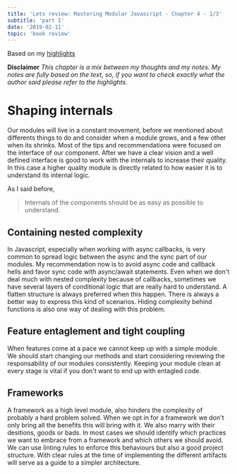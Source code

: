 ```yaml
---
title: 'Lets review: Mastering Modular Javascript - Chapter 4 - 1/3'
subtitle: 'part I'
date: '2019-02-11'
topic: 'book review'
---
```


Based on my [highlights](https://github.com/neomaxzero/m-quickreview/blob/master/mastering-modular-js/chapter-04.md)

**Disclaimer**
_This chapter is a mix between my thoughts and my notes.
My notes are fully based on the text, so, if you want to check exactly what the author said please refer to the highlights._

# Shaping internals

Our modules will live in a constant movement, before we mentioned about differents things to do and consider when a module grows, and a few other when its shrinks. Most of the tips and recommendations were focused on the interface of our component. After we have a clear vision and a well defined interface is good to work with the internals to increase their quality. In this case a higher quality module is directly related to how easier it is to understand its internal logic.

As I said before,

> Internals of the components should be as easy as possible to understand.

## Containing nested complexity

In Javascript, especially when working with async callbacks, is very common to spread logic between the async and the sync part of our modules. My recommendation now is to avoid async code and callback hells and favor sync code with async/await statements. Even when we don't deal much with nested complexity because of callbacks, sometimes we have several layers of conditional logic that are really hard to understand. A flatten structure is always preferred when this happen. There is always a better way to express this kind of scenarios. Hiding complexity behind functions is also one way of dealing with this problem.

## Feature entaglement and tight coupling

When features come at a pace we cannot keep up with a simple module. We should start changing our methods and start considering reviewing the responsability of our modules consistently. Keeping your module clean at every stage is vital if you don't want to end up with entagled code.

## Frameworks

A framework as a high level module, also hinders the complexity of probably a hard problem solved. When we opt in for a framework we don't only bring all the benefits this will bring with it. We also marry with their desitions, goods or bads. In most cases we should identify which practices we want to embrace from a framework and which others we should avoid. We can use linting rules to enforce this behaviours but also a good project structure. With clear rules at the time of implementing the different artifacts will serve as a guide to a simpler architecture.
